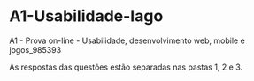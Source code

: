 # A1-Usabilidade-Iago

A1 - Prova on-line - Usabilidade, desenvolvimento web, mobile e jogos_985393

As respostas das questões estão separadas nas pastas 1, 2 e 3. 